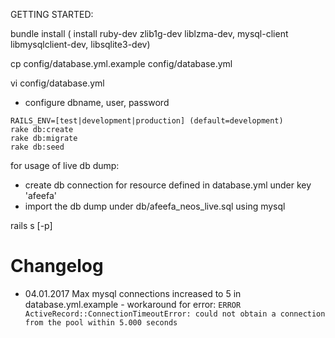 GETTING STARTED:

bundle install ( install ruby-dev zlib1g-dev liblzma-dev, mysql-client libmysqlclient-dev, libsqlite3-dev)

cp config/database.yml.example config/database.yml

vi config/database.yml
* configure dbname, user, password

```
RAILS_ENV=[test|development|production] (default=development)
rake db:create
rake db:migrate
rake db:seed
```

for usage of live db dump:
* create db connection for resource defined in database.yml under key 'afeefa'
* import the db dump under db/afeefa_neos_live.sql using mysql

rails s [-p]

# Changelog

* 04.01.2017
Max mysql connections increased to 5 in database.yml.example - workaround for error: `ERROR ActiveRecord::ConnectionTimeoutError: could not obtain a connection from the pool within 5.000 seconds`
